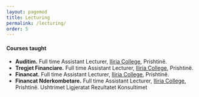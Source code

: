 ```yaml
---
layout: pagemod
title: Lecturing
permalink: /lecturing/
order: 5
---
```


<!--Teaching courses-->

#### Courses taught

- **Auditim.** Full time Assistant Lecturer, [Iliria College](http://www.uiliria.org/ui/), Prishtinë.
- **Tregjet Financiare.** Full time Assistant Lecturer, [Iliria College](http://www.uiliria.org/ui/), Prishtinë.
- **Financat.** Full time Assistant Lecturer, [Iliria College](http://www.uiliria.org/ui/), Prishtinë.
- **Financat Nderkombetare.** Full time Assistant Lecturer, [Iliria College](http://www.uiliria.org/ui/), Prishtinë.
    Ushtrimet
    Ligjeratat
    Rezultatet
    Konsultimet
